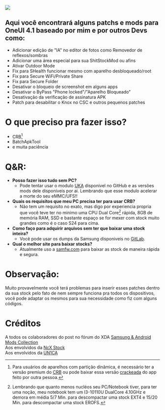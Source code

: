 <img src="/imgandgifs/logo.gif">

## Aqui você encontrará alguns patchs e mods para OneUI 4.1 baseado por mim e por outros Devs como:

- Adicionar edição de "IA" no editor de fotos como Removedor de reflexos/sombras
- Adicionar uma área especial para sua ShitStockMod ou afins
- Ativar Outdoor Mode
- Fix para SHealth funcionar mesmo com aparelho desbloqueado/root
- Fix para Secure WiFi/Private Share
- Fix para Secure Folder
- Desativar o bloqueio de screenshot em alguns apps
- Desativar o ByPass "Phone locked"/"Aparelho Bloqueado"
- Desativação da verificação de assinatura APK
- Patch para desabilitar o Knox no CSC e outros pequenos patches

# O que preciso pra fazer isso?
- CRB[^1]
- BatchApkTool
- e muita paciência

# Q&R:
- __Posso fazer isso tudo sem PC?__
  - Pode tentar usar o modulo [UKA](https://github.com/blackeangel/UKA) disponivel no GitHub e as versões mods dele disponiveis por ai. Lembrando que esse modulo acelerar a morte do seu eMMC/UFS!!
- __Quais os requisitos que meu PC precisa ter para usar CRB?__
  - Não tem um requisito no exato, mas digo por experiencia propria que você teve ter no minimo uma CPU Dual Core[^2] rápida, 8GB de memória RAM, SSD e bastante espaço se for mexer com stock muito grandes como é o caso S24 para cima.
- __Como faço para adquirir arquivos sem ter que baixar uma stock inteira?__
  - Você pode usar os dumps da Samsung disponiveis no [GitLab](https://dumps.tadiphone.dev/dumps/samsung).
- __Qual o melhor site para baixar stocks?__
  - Atualmente uso a [samfw.com](samfw.com) para baixar as stock de maneira rápida e segura.

# Observação:
Muito provavelmente você terá problemas para inserir esses patches dentro da sua stock pelo fato de nem sempre funciona pra todos os dispositivos, você pode adaptar os mesmos para sua necessidade como fiz com alguns códigos.

# Créditos
A todos os colaboradores do post no fórum do XDA [Samsung & Android Mods Collection](https://xdaforums.com/t/mods-samsung-not-android-mods-collection-exynos.3772017/)\
Aos envolvidos da [NcX Stock](https://github.com/ShaDisNX255/NcX_Stock/tree/Android12?tab=readme-ov-file)\
Aos envolvidos da [UN1CA](https://github.com/salvogiangri/UN1CA)

[^1]: Para usuários de aparelhos com partição dinâmica, é necessário ter a versão premium do [CRB](https://xdaforums.com/t/crb-android-kitchen-windows-tool-v3-4-0.3947779/) ou pode baixar essa versão [crackeada](https://t.me/SSMgarbagedump/3) do app feito por outra pessoa.
[^2]: Lembrando que quanto menos nucléos seu PC/Notebook tiver, para ter uma noção, meu notebook tem um I3-10110U DualCore 4.10GHz e demora em média 5/7 Min. para descompactar uma stock EXT4 e 15/20 Min. para descompactar uma stock EROFS.
